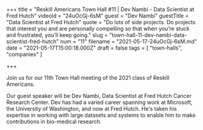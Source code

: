 +++
title = "Reskill Americans Town Hall #11 |  Dev Nambi - Data Scientist at Fred Hutch"
videoId = "24uOcGj-6sM"
guest = "Dev Nambi"
guestTitle = "Data Scientist at Fred Hutch"
quote = "Do lots of side projects. Do projects that interest you and are personally compelling so that when you’re stuck and frustrated, you’ll keep going."
slug = "town-hall-11-dev-nambi-data-scientist-fred-hutch"
num = "11"
filename = "2021-05-17-24uOcGj-6sM.md"
date = "2021-05-17T15:00:18.000Z"
draft = false
tags = [ "town-halls", "companies" ]

+++

Join us for our 11th Town Hall meeting of the 2021 class of Reskill Americans.

Our guest speaker will be Dev Nambi, Data Scientist at Fred Hutch Cancer Research Center.  Dev has had a varied career spanning work at Microsoft, the University of Washington, and now at Fred Hutch.  He's taken his expertise in working with large datasets and systems to enable him to make contributions in bio-medical research.

